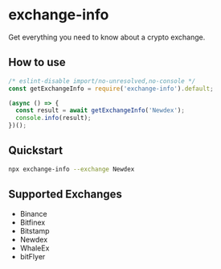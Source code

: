 # exchange-info

Get everything you need to know about a crypto exchange.

## How to use

```javascript
/* eslint-disable import/no-unresolved,no-console */
const getExchangeInfo = require('exchange-info').default;

(async () => {
  const result = await getExchangeInfo('Newdex');
  console.info(result);
})();
```

## Quickstart

```bash
npx exchange-info --exchange Newdex
```

## Supported Exchanges

- Binance
- Bitfinex
- Bitstamp
- Newdex
- WhaleEx
- bitFlyer
